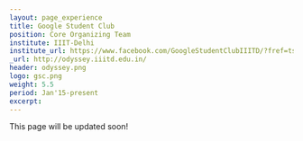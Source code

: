 ```yaml
---
layout: page_experience
title: Google Student Club
position: Core Organizing Team
institute: IIIT-Delhi
institute_url: https://www.facebook.com/GoogleStudentClubIIITD/?fref=ts
_url: http://odyssey.iiitd.edu.in/
header: odyssey.png
logo: gsc.png
weight: 5.5
period: Jan'15-present
excerpt:
---
```

This page will be updated soon!